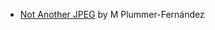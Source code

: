 * [Not Another JPEG](https://www.plummerfernandez.com/works/not-another-jpeg/) by M Plummer-Fernández